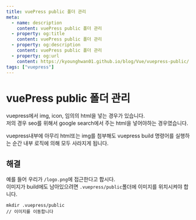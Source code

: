```yaml
---
title: vuePress public 폴더 관리
meta:
  - name: description
    content: vuePress public 폴더 관리
  - property: og:title
    content: vuePress public 폴더 관리
  - property: og:description
    content: vuePress public 폴더 관리
  - property: og:url
    content: https://kyounghwan01.github.io/blog/Vue/vuepress-public/
tags: ["vuepress"]
---
```


# vuePress public 폴더 관리

vuepress에서 img, icon, 임의의 html을 넣는 경우가 있습니다.<br>
저의 경우 seo를 위해서 google search에서 주는 html을 넣어야하는 경우였습니다.<br>

vuepress내부에 아무리 html또는 img를 첨부해도 vuepress build 명령어를 실행하는 순간 내부 로직에 의해 모두 사라지게 됩니다.<br>

## 해결

예를 들어 우리가 `/logo.png`에 접근한다고 합시다.<br>
이미지가 build에도 남아있으려면 `.vuepress/public`폴더에 이미지를 위치시켜야 합니다.

```
mkdir .vuepress/public
// 이미지를 이동합니다
```

<Disqus />
